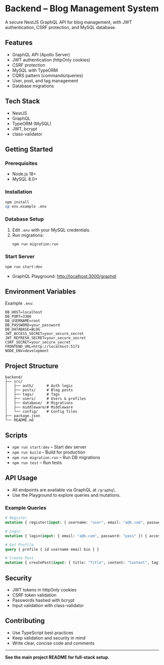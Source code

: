 # Backend – Blog Management System

A secure NestJS GraphQL API for blog management, with JWT authentication, CSRF protection, and MySQL database.

## Features
- GraphQL API (Apollo Server)
- JWT authentication (httpOnly cookies)
- CSRF protection
- MySQL with TypeORM
- CQRS pattern (commands/queries)
- User, post, and tag management
- Database migrations

## Tech Stack
- NestJS
- GraphQL
- TypeORM (MySQL)
- JWT, bcrypt
- class-validator

## Getting Started

### Prerequisites
- Node.js 18+
- MySQL 8.0+

### Installation
```bash
npm install
cp env.example .env
```

### Database Setup
1. Edit `.env` with your MySQL credentials.
2. Run migrations:
   ```bash
   npm run migration:run
   ```

### Start Server
```bash
npm run start:dev
```
- GraphQL Playground: [http://localhost:3000/graphql](http://localhost:3000/graphql)

## Environment Variables
Example `.env`:
```env
DB_HOST=localhost
DB_PORT=3306
DB_USERNAME=root
DB_PASSWORD=your_password
DB_DATABASE=BLOG
JWT_ACCESS_SECRET=your_secure_secret
JWT_REFRESH_SECRET=your_secure_secret
CSRF_SECRET=your_secure_secret
FRONTEND_URL=http://localhost:5173
NODE_ENV=development
```

## Project Structure
```
backend/
├── src/
│   ├── auth/      # Auth logic
│   ├── posts/     # Blog posts
│   ├── tags/      # Tags
│   ├── users/     # Users & profiles
│   ├── database/  # Migrations
│   ├── middleware/# Middleware
│   └── config/    # Config files
├── package.json
└── README.md
```

## Scripts
- `npm run start:dev` – Start dev server
- `npm run build` – Build for production
- `npm run migration:run` – Run DB migrations
- `npm run test` – Run tests

## API Usage
- All endpoints are available via GraphQL at `/graphql`.
- Use the Playground to explore queries and mutations.

### Example Queries
```graphql
# Register
mutation { register(input: { username: "user", email: "a@b.com", password: "pass" }) { id } }

# Login
mutation { login(input: { email: "a@b.com", password: "pass" }) { accessToken user { id } } }

# Get Profile
query { profile { id username email bio } }

# Create Post
mutation { createPost(input: { title: "Title", content: "Content", tagIds: [] }) { id title } }
```

## Security
- JWT tokens in httpOnly cookies
- CSRF token validation
- Passwords hashed with bcrypt
- Input validation with class-validator

## Contributing
- Use TypeScript best practices
- Keep validation and security in mind
- Write clear, concise code and comments

---

**See the main project README for full-stack setup.**
